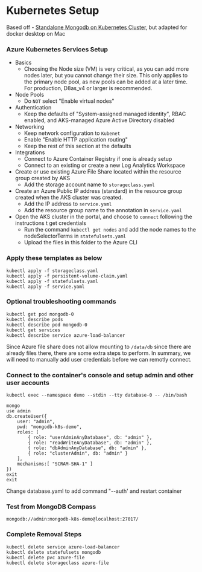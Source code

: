 # Kubernetes Setup

Based off - [Standalone Mongodb on Kubernetes Cluster](https://medium.com/@dilipkumar/standalone-mongodb-on-kubernetes-cluster-19e7b5896b27), but adapted for docker desktop on Mac

### Azure Kubernetes Services Setup

* Basics
  * Choosing the Node size (VM) is very critical, as you can add more nodes later, but you cannot change their size.  This only applies to the primary node pool, as new pools can be added at a later time.  For production, D8as_v4 or larger is recommended. 
* Node Pools
  * Do `NOT` select "Enable virtual nodes"
* Authentication
  * Keep the defaults of "System-assigned managed identity", RBAC enabled, and AKS-managed Azure Active Directory disabled
* Networking
  * Keep network configuration to `Kubenet`
  * Enable "Enable HTTP application routing"
  * Keep the rest of this section at the defaults
* Integrations
  * Connect to Azure Container Registry if one is already setup
  * Connect to an existing or create a new Log Analytics Workspace
* Create or use existing Azure File Share located within the resource group created by AKS
  * Add the storage account name to `storageclass.yaml` 
* Create an Azure Public IP address (standard) in the resource group created when the AKS cluster was created.
  * Add the IP address to `service.yaml`
  * Add the resource group name to the annotation in `service.yaml`
* Open the AKS cluster in the portal, and choose to `connect` following the instructions t get credentials
  * Run the command `kubectl get nodes` and add the node names to the nodeSelectorTerms in `statefulsets.yaml`
  * Upload the files in this folder to the Azure CLI


### Apply these templates as below

```
kubectl apply -f storageclass.yaml
kubectl apply -f persistent-volume-claim.yaml
kubectl apply -f statefulsets.yaml
kubectl apply -f service.yaml
```

### Optional troubleshooting commands

```
kubectl get pod mongodb-0
kubectl describe pods
kubectl describe pod mongodb-0
kubectl get services
kubectl describe service azure-load-balancer
```

Since Azure file share does not allow mounting to `/data/db` since there are already files there, there are some extra steps to perform.  In summary, we will need to manually add user credentials before we can remotly connect.

### Connect to the container's console and setup admin and other user accounts
```
kubectl exec --namespace demo --stdin --tty database-0 -- /bin/bash

mongo
use admin
db.createUser({
    user: "admin",
    pwd: "mongodb-k8s-demo",
    roles: [
        { role: "userAdminAnyDatabase", db: "admin" },
        { role: "readWriteAnyDatabase", db: "admin" },
        { role: "dbAdminAnyDatabase", db: "admin" },
        { role: "clusterAdmin", db: "admin" }
    ],
    mechanisms:[ "SCRAM-SHA-1" ]
})
exit
exit
```

Change database.yaml to add command "--auth' and restart container

### Test from MongoDB Compass
```
mongodb://admin:mongodb-k8s-demo@localhost:27017/
```

### Complete Removal Steps
```
kubectl delete service azure-load-balancer
kubectl delete statefulsets mongodb
kubectl delete pvc azure-file
kubectl delete storageclass azure-file
```
